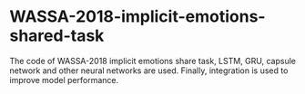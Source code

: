 # WASSA-2018-implicit-emotions-shared-task
The code of WASSA-2018 implicit emotions share task, LSTM, GRU, capsule network and other neural networks are used. Finally, integration is used to improve model performance.
